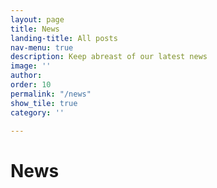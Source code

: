 ```yaml
---
layout: page
title: News
landing-title: All posts
nav-menu: true
description: Keep abreast of our latest news
image: ''
author:
order: 10
permalink: "/news"
show_tile: true
category: ''

---
```

<h1>News</h1>
